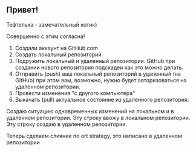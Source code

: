 ## Привет!

Тефтелька - замечательный котик)

Совершенно с этим согласна!

1. Создали аккаунт на GitHub.com
2. Создать локальный репозиторий
3. Подружить локальный и удаленный репозитории. GitHub при создании нового репозитория подскадеи как это можно делать.
4. Отправить (push) ваш локальный репозиторий в удаленный (на GitHub) при этом вам, возможно, нужно будет авторизоваться на удаленном репозитории.
5. Провести изменения "с другого компьютера"
6. Выкачать (pull) актуальное состояние из удаленного репозитория.

Создаю ситуацию одновременных изменений на локальном и в удаленном репозитории. Эту строку ввожу в локальном репозитории.
Эту строку создаю в удаленном репозитории.

Теперь сделаем слияние по ort strategy, это написано в удаленном репозитории
